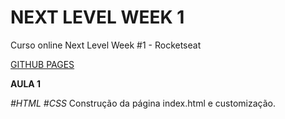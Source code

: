 # NEXT LEVEL WEEK 1
Curso online Next Level Week #1 - Rocketseat

[GITHUB PAGES](https://Raphael-GC.github.io/nextlevelweek/)

**AULA 1**

*#HTML #CSS*
Construção da página index.html e customização.